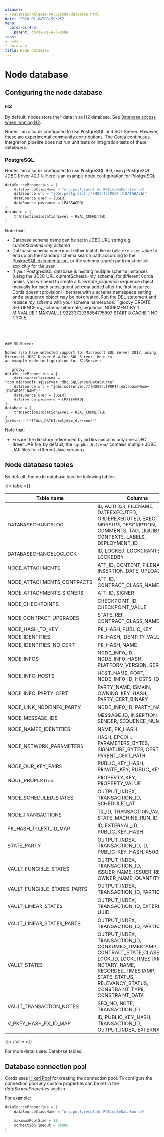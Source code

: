 ```yaml
---
aliases:
- /releases/release-V4.3/node-database.html
date: '2020-01-08T09:59:25Z'
menu:
  corda-os-4-3:
    parent: corda-os-4-3-node
tags:
- node
- database
title: Node database
---
```



# Node database



## Configuring the node database


### H2

By default, nodes store their data in an H2 database. See [Database access when running H2](node-database-access-h2.md).

Nodes can also be configured to use PostgreSQL and SQL Server. However, these are experimental community contributions.
The Corda continuous integration pipeline does not run unit tests or integration tests of these databases.


### PostgreSQL

Nodes can also be configured to use PostgreSQL 9.6, using PostgreSQL JDBC Driver 42.1.4. Here is an example node
configuration for PostgreSQL:

```groovy
dataSourceProperties = {
    dataSourceClassName = "org.postgresql.ds.PGSimpleDataSource"
    dataSource.url = "jdbc:postgresql://[HOST]:[PORT]/[DATABASE]"
    dataSource.user = [USER]
    dataSource.password = [PASSWORD]
}
database = {
    transactionIsolationLevel = READ_COMMITTED
}
```

Note that:


* Database schema name can be set in JDBC URL string e.g. *currentSchema=my_schema*
* Database schema name must either match the `dataSource.user` value to end up
on the standard schema search path according to the
[PostgreSQL documentation](https://www.postgresql.org/docs/9.3/static/ddl-schemas.html#DDL-SCHEMAS-PATH), or
the schema search path must be set explicitly for the user.
* If your PostgresSQL database is hosting multiple schema instances (using the JDBC URL currentSchema=my_schema)
for different Corda nodes, you will need to create a *hibernate_sequence* sequence object manually for each subsequent schema added after the first instance.
Corda doesn’t provision Hibernate with a schema namespace setting and a sequence object may be not created.
Run the DDL statement and replace *my_schema* with your schema namespace:```groovy
CREATE SEQUENCE my_schema.hibernate_sequence INCREMENT BY 1 MINVALUE 1 MAXVALUE 9223372036854775807 START 8 CACHE 1 NO CYCLE;
```




### SQLServer

Nodes also have untested support for Microsoft SQL Server 2017, using Microsoft JDBC Driver 6.4 for SQL Server. Here is
an example node configuration for SQLServer:

```groovy
dataSourceProperties = {
    dataSourceClassName = "com.microsoft.sqlserver.jdbc.SQLServerDataSource"
    dataSource.url = "jdbc:sqlserver://[HOST]:[PORT];databaseName=[DATABASE_NAME]"
    dataSource.user = [USER]
    dataSource.password = [PASSWORD]
}
database = {
    transactionIsolationLevel = READ_COMMITTED
}
jarDirs = ["[FULL_PATH]/sqljdbc_6.4/enu/"]
```

Note that:


* Ensure the directory referenced by jarDirs contains only one JDBC driver JAR file; by default, the
`sqljdbc_6.4/enu/` contains multiple JDBC JAR files for different Java versions.


## Node database tables

By default, the node database has the following tables:


{{< table >}}

|Table name|Columns|
|-----------------------------|----------------------------------------------------------------------------------------------------------------------------------------------------------------------------------------------------------|
|DATABASECHANGELOG|ID, AUTHOR, FILENAME, DATEEXECUTED, ORDEREXECUTED, EXECTYPE, MD5SUM, DESCRIPTION, COMMENTS, TAG, LIQUIBASE, CONTEXTS, LABELS, DEPLOYMENT_ID|
|DATABASECHANGELOGLOCK|ID, LOCKED, LOCKGRANTED, LOCKEDBY|
|NODE_ATTACHMENTS|ATT_ID, CONTENT, FILENAME, INSERTION_DATE, UPLOADER|
|NODE_ATTACHMENTS_CONTRACTS|ATT_ID, CONTRACT_CLASS_NAME|
|NODE_ATTACHMENTS_SIGNERS|ATT_ID, SIGNER|
|NODE_CHECKPOINTS|CHECKPOINT_ID, CHECKPOINT_VALUE|
|NODE_CONTRACT_UPGRADES|STATE_REF, CONTRACT_CLASS_NAME|
|NODE_HASH_TO_KEY|PK_HASH, PUBLIC_KEY|
|NODE_IDENTITIES|PK_HASH, IDENTITY_VALUE|
|NODE_IDENTITIES_NO_CERT|PK_HASH, NAME|
|NODE_INFOS|NODE_INFO_ID, NODE_INFO_HASH, PLATFORM_VERSION, SERIAL|
|NODE_INFO_HOSTS|HOST_NAME, PORT, NODE_INFO_ID, HOSTS_ID|
|NODE_INFO_PARTY_CERT|PARTY_NAME, ISMAIN, OWNING_KEY_HASH, PARTY_CERT_BINARY|
|NODE_LINK_NODEINFO_PARTY|NODE_INFO_ID, PARTY_NAME|
|NODE_MESSAGE_IDS|MESSAGE_ID, INSERTION_TIME, SENDER, SEQUENCE_NUMBER|
|NODE_NAMED_IDENTITIES|NAME, PK_HASH|
|NODE_NETWORK_PARAMETERS|HASH, EPOCH, PARAMETERS_BYTES, SIGNATURE_BYTES, CERT, PARENT_CERT_PATH|
|NODE_OUR_KEY_PAIRS|PUBLIC_KEY_HASH, PRIVATE_KEY, PUBLIC_KEY|
|NODE_PROPERTIES|PROPERTY_KEY, PROPERTY_VALUE|
|NODE_SCHEDULED_STATES|OUTPUT_INDEX, TRANSACTION_ID, SCHEDULED_AT|
|NODE_TRANSACTIONS|TX_ID, TRANSACTION_VALUE, STATE_MACHINE_RUN_ID|
|PK_HASH_TO_EXT_ID_MAP|ID, EXTERNAL_ID, PUBLIC_KEY_HASH|
|STATE_PARTY|OUTPUT_INDEX, TRANSACTION_ID, ID, PUBLIC_KEY_HASH, X500_NAME|
|VAULT_FUNGIBLE_STATES|OUTPUT_INDEX, TRANSACTION_ID, ISSUER_NAME, ISSUER_REF, OWNER_NAME, QUANTITY|
|VAULT_FUNGIBLE_STATES_PARTS|OUTPUT_INDEX, TRANSACTION_ID, PARTICIPANTS|
|VAULT_LINEAR_STATES|OUTPUT_INDEX, TRANSACTION_ID, EXTERNAL_ID, UUID|
|VAULT_LINEAR_STATES_PARTS|OUTPUT_INDEX, TRANSACTION_ID, PARTICIPANTS|
|VAULT_STATES|OUTPUT_INDEX, TRANSACTION_ID, CONSUMED_TIMESTAMP, CONTRACT_STATE_CLASS_NAME, LOCK_ID, LOCK_TIMESTAMP, NOTARY_NAME, RECORDED_TIMESTAMP, STATE_STATUS, RELEVANCY_STATUS, CONSTRAINT_TYPE, CONSTRAINT_DATA|
|VAULT_TRANSACTION_NOTES|SEQ_NO, NOTE, TRANSACTION_ID|
|V_PKEY_HASH_EX_ID_MAP|ID, PUBLIC_KEY_HASH, TRANSACTION_ID, OUTPUT_INDEX, EXTERNAL_ID|

{{< /table >}}

For more details see: [Database tables](node-database-tables.md).


## Database connection pool

Corda uses [Hikari Pool](https://github.com/brettwooldridge/HikariCP) for creating the connection pool.
To configure the connection pool any custom properties can be set in the *dataSourceProperties* section.

For example:

```groovy
dataSourceProperties = {
    dataSourceClassName = "org.postgresql.ds.PGSimpleDataSource"
    ...
    maximumPoolSize = 10
    connectionTimeout = 50000
}
```


